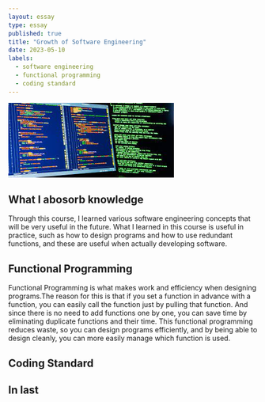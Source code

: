 ```yaml
---
layout: essay
type: essay
published: true
title: "Growth of Software Engineering"
date: 2023-05-10
labels:
  - software engineering
  - functional programming
  - coding standard
---
```


<img class="img-fluid" src="../img/program.jpeg">

## What I abosorb knowledge

Through this course, I learned various software engineering concepts that will be very useful in the future. What I learned in this course is useful in practice, such as how to design programs and how to use redundant functions, and these are useful when actually developing software.

## Functional Programming

Functional Programming is what makes work and efficiency when designing programs.The reason for this is that if you set a function in advance with a function, you can easily call the function just by pulling that function. And since there is no need to add functions one by one, you can save time by eliminating duplicate functions and their time. This functional programming reduces waste, so you can design programs efficiently, and by being able to design cleanly, you can more easily manage which function is used.

## Coding Standard


## In last
